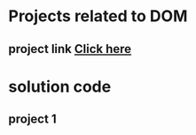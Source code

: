 # Projects related to DOM

## project link [Click here](https://stackblitz.com/edit/dom-project-chaiaurcode-aieehh1u?file=index.html)

# solution code

## project 1

``` javascript

```